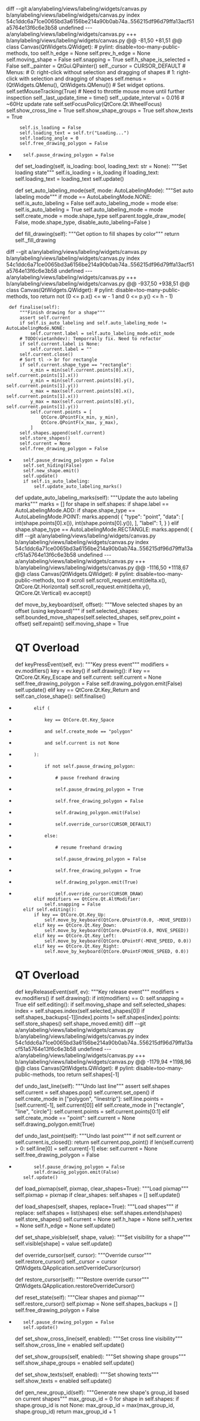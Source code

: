 diff --git a/anylabeling/views/labeling/widgets/canvas.py b/anylabeling/views/labeling/widgets/canvas.py
index 54c1ddc6a71ce0065bd3a6156be214a90b0ab74a..556215df96d79ffa13acf51a5764e13f6c6e3b58 undefined
--- a/anylabeling/views/labeling/widgets/canvas.py
+++ b/anylabeling/views/labeling/widgets/canvas.py
@@ -81,50 +81,51 @@ class Canvas(QtWidgets.QWidget):  # pylint: disable=too-many-public-methods, too
         self.h_edge = None
         self.prev_h_edge = None
         self.moving_shape = False
         self.snapping = True
         self.h_shape_is_selected = False
         self._painter = QtGui.QPainter()
         self._cursor = CURSOR_DEFAULT
         # Menus:
         # 0: right-click without selection and dragging of shapes
         # 1: right-click with selection and dragging of shapes
         self.menus = (QtWidgets.QMenu(), QtWidgets.QMenu())
         # Set widget options.
         self.setMouseTracking(True)
         # Need to throttle mouse move until further inspection
         self._last_update_time = time()
         self._update_interval = 0.016  # ~60Hz update rate
         self.setFocusPolicy(QtCore.Qt.WheelFocus)
         self.show_cross_line = True
         self.show_shape_groups = True
         self.show_texts = True
 
         self.is_loading = False
         self.loading_text = self.tr("Loading...")
         self.loading_angle = 0
         self.free_drawing_polygon = False
+        self.pause_drawing_polygon = False
 
     def set_loading(self, is_loading: bool, loading_text: str = None):
         """Set loading state"""
         self.is_loading = is_loading
         if loading_text:
             self.loading_text = loading_text
         self.update()
 
     def set_auto_labeling_mode(self, mode: AutoLabelingMode):
         """Set auto labeling mode"""
         if mode == AutoLabelingMode.NONE:
             self.is_auto_labeling = False
             self.auto_labeling_mode = mode
         else:
             self.is_auto_labeling = True
             self.auto_labeling_mode = mode
             self.create_mode = mode.shape_type
             self.parent.toggle_draw_mode(
                 False, mode.shape_type, disable_auto_labeling=False
             )
 
     def fill_drawing(self):
         """Get option to fill shapes by color"""
         return self._fill_drawing
 
diff --git a/anylabeling/views/labeling/widgets/canvas.py b/anylabeling/views/labeling/widgets/canvas.py
index 54c1ddc6a71ce0065bd3a6156be214a90b0ab74a..556215df96d79ffa13acf51a5764e13f6c6e3b58 undefined
--- a/anylabeling/views/labeling/widgets/canvas.py
+++ b/anylabeling/views/labeling/widgets/canvas.py
@@ -937,50 +938,51 @@ class Canvas(QtWidgets.QWidget):  # pylint: disable=too-many-public-methods, too
         return not (0 <= p.x() <= w - 1 and 0 <= p.y() <= h - 1)
 
     def finalise(self):
         """Finish drawing for a shape"""
         assert self.current
         if self.is_auto_labeling and self.auto_labeling_mode != AutoLabelingMode.NONE:
             self.current.label = self.auto_labeling_mode.edit_mode
         # TODO(vietanhdev): Temporrally fix. Need to refactor
         if self.current.label is None:
             self.current.label = ""
         self.current.close()
         # Sort tl -> br for rectangle
         if self.current.shape_type == "rectangle":
             x_min = min(self.current.points[0].x(), self.current.points[1].x())
             y_min = min(self.current.points[0].y(), self.current.points[1].y())
             x_max = max(self.current.points[0].x(), self.current.points[1].x())
             y_max = max(self.current.points[0].y(), self.current.points[1].y())
             self.current.points = [
                 QtCore.QPointF(x_min, y_min),
                 QtCore.QPointF(x_max, y_max),
             ]
         self.shapes.append(self.current)
         self.store_shapes()
         self.current = None
         self.free_drawing_polygon = False
+        self.pause_drawing_polygon = False
         self.set_hiding(False)
         self.new_shape.emit()
         self.update()
         if self.is_auto_labeling:
             self.update_auto_labeling_marks()
 
     def update_auto_labeling_marks(self):
         """Update the auto labeling marks"""
         marks = []
         for shape in self.shapes:
             if shape.label == AutoLabelingMode.ADD:
                 if shape.shape_type == AutoLabelingMode.POINT:
                     marks.append(
                         {
                             "type": "point",
                             "data": [
                                 int(shape.points[0].x()),
                                 int(shape.points[0].y()),
                             ],
                             "label": 1,
                         }
                     )
                 elif shape.shape_type == AutoLabelingMode.RECTANGLE:
                     marks.append(
                         {
diff --git a/anylabeling/views/labeling/widgets/canvas.py b/anylabeling/views/labeling/widgets/canvas.py
index 54c1ddc6a71ce0065bd3a6156be214a90b0ab74a..556215df96d79ffa13acf51a5764e13f6c6e3b58 undefined
--- a/anylabeling/views/labeling/widgets/canvas.py
+++ b/anylabeling/views/labeling/widgets/canvas.py
@@ -1116,50 +1118,67 @@ class Canvas(QtWidgets.QWidget):  # pylint: disable=too-many-public-methods, too
             # scroll
             self.scroll_request.emit(delta.x(), QtCore.Qt.Horizontal)
             self.scroll_request.emit(delta.y(), QtCore.Qt.Vertical)
         ev.accept()
 
     def move_by_keyboard(self, offset):
         """Move selected shapes by an offset (using keyboard)"""
         if self.selected_shapes:
             self.bounded_move_shapes(self.selected_shapes, self.prev_point + offset)
             self.repaint()
             self.moving_shape = True
 
     # QT Overload
     def keyPressEvent(self, ev):
         """Key press event"""
         modifiers = ev.modifiers()
         key = ev.key()
         if self.drawing():
             if key == QtCore.Qt.Key_Escape and self.current:
                 self.current = None
                 self.free_drawing_polygon = False
                 self.drawing_polygon.emit(False)
                 self.update()
             elif key == QtCore.Qt.Key_Return and self.can_close_shape():
                 self.finalise()
+            elif (
+                key == QtCore.Qt.Key_Space
+                and self.create_mode == "polygon"
+                and self.current is not None
+            ):
+                if not self.pause_drawing_polygon:
+                    # pause freehand drawing
+                    self.pause_drawing_polygon = True
+                    self.free_drawing_polygon = False
+                    self.drawing_polygon.emit(False)
+                    self.override_cursor(CURSOR_DEFAULT)
+                else:
+                    # resume freehand drawing
+                    self.pause_drawing_polygon = False
+                    self.free_drawing_polygon = True
+                    self.drawing_polygon.emit(True)
+                    self.override_cursor(CURSOR_DRAW)
             elif modifiers == QtCore.Qt.AltModifier:
                 self.snapping = False
         elif self.editing():
             if key == QtCore.Qt.Key_Up:
                 self.move_by_keyboard(QtCore.QPointF(0.0, -MOVE_SPEED))
             elif key == QtCore.Qt.Key_Down:
                 self.move_by_keyboard(QtCore.QPointF(0.0, MOVE_SPEED))
             elif key == QtCore.Qt.Key_Left:
                 self.move_by_keyboard(QtCore.QPointF(-MOVE_SPEED, 0.0))
             elif key == QtCore.Qt.Key_Right:
                 self.move_by_keyboard(QtCore.QPointF(MOVE_SPEED, 0.0))
 
     # QT Overload
     def keyReleaseEvent(self, ev):
         """Key release event"""
         modifiers = ev.modifiers()
         if self.drawing():
             if int(modifiers) == 0:
                 self.snapping = True
         elif self.editing():
             if self.moving_shape and self.selected_shapes:
                 index = self.shapes.index(self.selected_shapes[0])
                 if self.shapes_backups[-1][index].points != self.shapes[index].points:
                     self.store_shapes()
                     self.shape_moved.emit()
diff --git a/anylabeling/views/labeling/widgets/canvas.py b/anylabeling/views/labeling/widgets/canvas.py
index 54c1ddc6a71ce0065bd3a6156be214a90b0ab74a..556215df96d79ffa13acf51a5764e13f6c6e3b58 undefined
--- a/anylabeling/views/labeling/widgets/canvas.py
+++ b/anylabeling/views/labeling/widgets/canvas.py
@@ -1179,94 +1198,96 @@ class Canvas(QtWidgets.QWidget):  # pylint: disable=too-many-public-methods, too
         return self.shapes[-1]
 
     def undo_last_line(self):
         """Undo last line"""
         assert self.shapes
         self.current = self.shapes.pop()
         self.current.set_open()
         if self.create_mode in ["polygon", "linestrip"]:
             self.line.points = [self.current[-1], self.current[0]]
         elif self.create_mode in ["rectangle", "line", "circle"]:
             self.current.points = self.current.points[0:1]
         elif self.create_mode == "point":
             self.current = None
         self.drawing_polygon.emit(True)
 
     def undo_last_point(self):
         """Undo last point"""
         if not self.current or self.current.is_closed():
             return
         self.current.pop_point()
         if len(self.current) > 0:
             self.line[0] = self.current[-1]
         else:
             self.current = None
             self.free_drawing_polygon = False
+            self.pause_drawing_polygon = False
             self.drawing_polygon.emit(False)
         self.update()
 
     def load_pixmap(self, pixmap, clear_shapes=True):
         """Load pixmap"""
         self.pixmap = pixmap
         if clear_shapes:
             self.shapes = []
         self.update()
 
     def load_shapes(self, shapes, replace=True):
         """Load shapes"""
         if replace:
             self.shapes = list(shapes)
         else:
             self.shapes.extend(shapes)
         self.store_shapes()
         self.current = None
         self.h_hape = None
         self.h_vertex = None
         self.h_edge = None
         self.update()
 
     def set_shape_visible(self, shape, value):
         """Set visibility for a shape"""
         self.visible[shape] = value
         self.update()
 
     def override_cursor(self, cursor):
         """Override cursor"""
         self.restore_cursor()
         self._cursor = cursor
         QtWidgets.QApplication.setOverrideCursor(cursor)
 
     def restore_cursor(self):
         """Restore override cursor"""
         QtWidgets.QApplication.restoreOverrideCursor()
 
     def reset_state(self):
         """Clear shapes and pixmap"""
         self.restore_cursor()
         self.pixmap = None
         self.shapes_backups = []
         self.free_drawing_polygon = False
+        self.pause_drawing_polygon = False
         self.update()
 
     def set_show_cross_line(self, enabled):
         """Set cross line visibility"""
         self.show_cross_line = enabled
         self.update()
 
     def set_show_groups(self, enabled):
         """Set showing shape groups"""
         self.show_shape_groups = enabled
         self.update()
 
     def set_show_texts(self, enabled):
         """Set showing texts"""
         self.show_texts = enabled
         self.update()
 
     def gen_new_group_id(self):
         """Generate new shape's group_id based on current shapes"""
         max_group_id = 0
         for shape in self.shapes:
             if shape.group_id is not None:
                 max_group_id = max(max_group_id, shape.group_id)
         return max_group_id + 1
 
